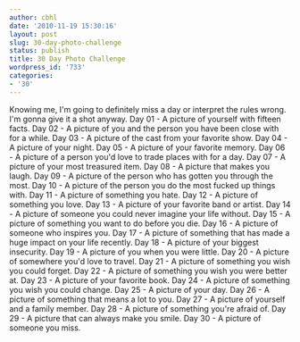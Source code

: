 ```yaml
---
author: cbhl
date: '2010-11-19 15:30:16'
layout: post
slug: 30-day-photo-challenge
status: publish
title: 30 Day Photo Challenge
wordpress_id: '733'
categories:
- '30'
---
```


Knowing me, I'm going to definitely miss a day or interpret the rules
wrong. I'm gonna give it a shot anyway. Day 01 - A picture of yourself
with fifteen facts. Day 02 - A picture of you and the person you have
been close with for a while. Day 03 - A picture of the cast from your
favorite show. Day 04 - A picture of your night. Day 05 - A picture of
your favorite memory. Day 06 - A picture of a person you'd love to trade
places with for a day. Day 07 - A picture of your most treasured item.
Day 08 - A picture that makes you laugh. Day 09 - A picture of the
person who has gotten you through the most. Day 10 - A picture of the
person you do the most fucked up things with. Day 11 - A picture of
something you hate. Day 12 - A picture of something you love. Day 13 - A
picture of your favorite band or artist. Day 14 - A picture of someone
you could never imagine your life without. Day 15 - A picture of
something you want to do before you die. Day 16 - A picture of someone
who inspires you. Day 17 - A picture of something that has made a huge
impact on your life recently. Day 18 - A picture of your biggest
insecurity. Day 19 - A picture of you when you were little. Day 20 - A
picture of somewhere you'd love to travel. Day 21 - A picture of
something you wish you could forget. Day 22 - A picture of something you
wish you were better at. Day 23 - A picture of your favorite book. Day
24 - A picture of something you wish you could change. Day 25 - A
picture of your day. Day 26 - A picture of something that means a lot to
you. Day 27 - A picture of yourself and a family member. Day 28 - A
picture of something you're afraid of. Day 29 - A picture that can
always make you smile. Day 30 - A picture of someone you miss.
